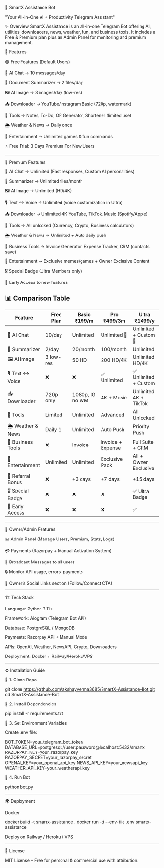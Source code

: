 🤖 SmartX Assistance Bot

"Your All-in-One AI + Productivity Telegram Assistant"

✨ Overview
SmartX Assistance is an all-in-one Telegram Bot offering AI, utilities, downloaders, news, weather, fun, and business tools.
It includes a Free & Premium plan plus an Admin Panel for monitoring and premium management.

🚀 Features

🟢 Free Features (Default Users)

🧠 AI Chat → 10 messages/day

📄 Document Summarizer → 2 files/day

🖼 AI Image → 3 images/day (low-res)

📥 Downloader → YouTube/Instagram Basic (720p, watermark)

📝 Tools → Notes, To-Do, QR Generator, Shortener (limited use)

🌦 Weather & News → Daily once

🎉 Entertainment → Unlimited games & fun commands

⭐ Free Trial: 3 Days Premium For New Users 

---

💎 Premium Features

🧠 AI Chat → Unlimited (Fast responses, Custom AI personalities)

📄 Summarizer → Unlimited files/month

🖼 AI Image → Unlimited (HD/4K)

🎙 Text ↔ Voice → Unlimited (voice customization in Ultra)

📥 Downloader → Unlimited 4K YouTube, TikTok, Music (Spotify/Apple)

📝 Tools → All unlocked (Currency, Crypto, Business calculators)

🌦 Weather & News → Unlimited + Auto daily push

💼 Business Tools → Invoice Generator, Expense Tracker, CRM (contacts save)

🎉 Entertainment → Exclusive memes/games + Owner Exclusive Content

🎖 Special Badge (Ultra Members only)

🎯 Early Access to new features

<h2>📊 Comparison Table</h2>

<table>
  <thead>
    <tr>
      <th>Feature</th>
      <th>Free Plan</th>
      <th>Basic ₹199/m</th>
      <th>Pro ₹499/3m</th>
      <th>Ultra ₹1499/y</th>
    </tr>
  </thead>
  <tbody>
    <tr>
      <td>🧠 AI Chat</td>
      <td>10/day</td>
      <td>Unlimited</td>
      <td>Unlimited 🚀</td>
      <td>Unlimited + Custom 🤖</td>
    </tr>
    <tr>
      <td>📄 Summarizer</td>
      <td>2/day</td>
      <td>20/month</td>
      <td>100/month</td>
      <td>Unlimited</td>
    </tr>
    <tr>
      <td>🖼 AI Image</td>
      <td>3 low-res</td>
      <td>50 HD</td>
      <td>200 HD/4K</td>
      <td>Unlimited HD/4K</td>
    </tr>
    <tr>
      <td>🎙 Text ↔ Voice</td>
      <td>❌</td>
      <td>❌</td>
      <td>✅ Unlimited</td>
      <td>✅ Unlimited + Custom</td>
    </tr>
    <tr>
      <td>📥 Downloader</td>
      <td>720p only</td>
      <td>1080p, IG no WM</td>
      <td>4K + Music</td>
      <td>Unlimited 4K + TikTok</td>
    </tr>
    <tr>
      <td>📝 Tools</td>
      <td>Limited</td>
      <td>Unlimited</td>
      <td>Advanced</td>
      <td>All Unlocked</td>
    </tr>
    <tr>
      <td>🌦 Weather &amp; News</td>
      <td>Daily 1</td>
      <td>Unlimited</td>
      <td>Auto Push</td>
      <td>Priority Push</td>
    </tr>
    <tr>
      <td>💼 Business Tools</td>
      <td>❌</td>
      <td>Invoice</td>
      <td>Invoice + Expense</td>
      <td>Full Suite + CRM</td>
    </tr>
    <tr>
      <td>🎉 Entertainment</td>
      <td>Unlimited</td>
      <td>Unlimited</td>
      <td>Exclusive Pack</td>
      <td>All + Owner Exclusive</td>
    </tr>
    <tr>
      <td>🎁 Referral Bonus</td>
      <td>❌</td>
      <td>+3 days</td>
      <td>+7 days</td>
      <td>+15 days</td>
    </tr>
    <tr>
      <td>🎖 Special Badge</td>
      <td>❌</td>
      <td>❌</td>
      <td>❌</td>
      <td>✅ Ultra Badge</td>
    </tr>
    <tr>
      <td>🎯 Early Access</td>
      <td>❌</td>
      <td>❌</td>
      <td>❌</td>
      <td>✅</td>
    </tr>
  </tbody>
</table>

---

👑 Owner/Admin Features

📊 Admin Panel (Manage Users, Premium, Stats, Logs)

💳 Payments (Razorpay + Manual Activation System)

📢 Broadcast Messages to all users

🔒 Monitor API usage, errors, payments

🔗 Owner’s Social Links section (Follow/Connect CTA)

---

🏗️ Tech Stack

Language: Python 3.11+

Framework: Aiogram (Telegram Bot API)

Database: PostgreSQL / MongoDB

Payments: Razorpay API + Manual Mode

APIs: OpenAI, Weather, NewsAPI, Crypto, Downloaders

Deployment: Docker + Railway/Heroku/VPS

---

⚙️ Installation Guide

🔹 1. Clone Repo

git clone https://github.com/akshayverma3685/SmartX-Assistance-Bot.git
cd SmartX-Assistance-Bot

🔹 2. Install Dependencies

pip install -r requirements.txt

🔹 3. Set Environment Variables

Create .env file:

BOT_TOKEN=your_telegram_bot_token
DATABASE_URL=postgresql://user:password@localhost:5432/smartx
RAZORPAY_KEY=your_razorpay_key
RAZORPAY_SECRET=your_razorpay_secret
OPENAI_KEY=your_openai_api_key
NEWS_API_KEY=your_newsapi_key
WEATHER_API_KEY=your_weatherapi_key

🔹 4. Run Bot

python bot.py

---

🌍 Deployment

Docker:

docker build -t smartx-assistance .
docker run -d --env-file .env smartx-assistance

Deploy on Railway / Heroku / VPS

---

🔐 License

MIT License – Free for personal & commercial use with attribution.

